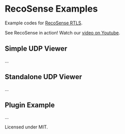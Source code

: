 # RecoSense Examples
Example codes for [RecoSense RTLS](https://www.irid-rtls.com).

See RecoSense in action! Watch our [video on Youtube](https://www.youtube.com/watch?v=GTMhKKt38lM).

## Simple UDP Viewer

...

## Standalone UDP Viewer

...

## Plugin Example

...

Licensed under MIT.
